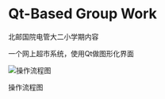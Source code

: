 # Qt-Based Group Work

北邮国院电管大二小学期内容

一个网上超市系统，使用Qt做图形化界面


![操作流程图](https://user-images.githubusercontent.com/103446832/186135741-684482a4-0c36-4123-82b5-4c346b01b9a2.png)

操作流程图
